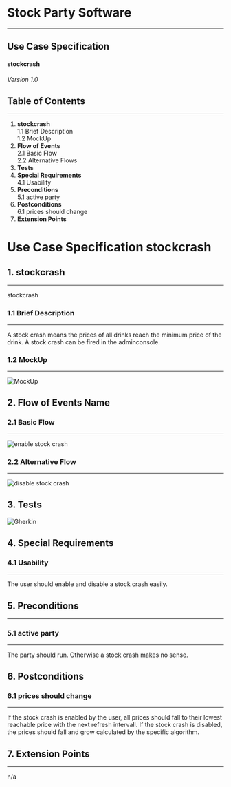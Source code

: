 # Stock Party Software #
---
## Use Case Specification ##
#### stockcrash ####
 
*Version 1.0*   
    


## Table of Contents ##
---
1. **stockcrash**         
1.1 Brief Description     
1.2 MockUp       
2. **Flow of Events**    
2.1 Basic Flow     
2.2 Alternative Flows
3. **Tests**
4. **Special Requirements**    
4.1 Usability              
5. **Preconditions**        
5.1 active party     
6. **Postconditions**     
6.1 prices should change
7. **Extension Points**


# Use Case Specification stockcrash #

## 1.  stockcrash ##
---
stockcrash

### 1.1  Brief Description ###
---
A stock crash means the prices of all drinks reach the minimum price of the drink. A stock crash can be fired in the adminconsole.   
### 1.2  MockUp ###
---
![MockUp](https://github.com/unverschaemt/stockparty-projektmanagement/blob/master/useCases/manageDrinks.png)

## 2. Flow of Events Name ##
### 2.1 Basic Flow ###
---
![enable stock crash](https://github.com/unverschaemt/stockparty-projektmanagement/blob/master/useCases/enableStockcrash.jpg)     

### 2.2 Alternative Flow ###
---
![disable stock crash](https://github.com/unverschaemt/stockparty-projektmanagement/blob/master/useCases/disableStockcrash.jpg)     
    
## 3. Tests ##

![Gherkin](https://github.com/unverschaemt/stockparty-projektmanagement/blob/master/useCases/stockCrashNarrative.JPG)

## 4. Special Requirements ##
### 4.1 Usability ###
---
The user should enable and disable a stock crash easily.

## 5. Preconditions ##
---

### 5.1 active party ###
---
The party should run. Otherwise a stock crash makes no sense.

## 6. Postconditions ##
### 6.1 prices should change ###
---

If the stock crash is enabled by the user, all prices should fall to their lowest reachable price with the next refresh intervall. If the stock crash is disabled, the prices should fall and grow calculated by the specific algorithm.

## 7. Extension Points ##
---
n/a